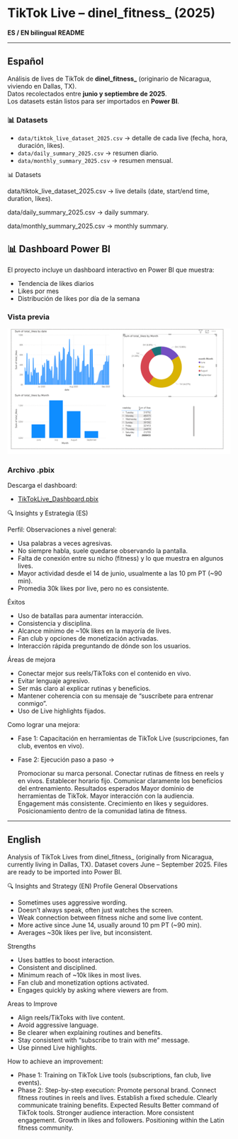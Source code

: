 # TikTok Live – dinel_fitness_ (2025)

**ES / EN bilingual README**

---

## Español

Análisis de lives de TikTok de **dinel_fitness_** (originario de Nicaragua, viviendo en Dallas, TX).  
Datos recolectados entre **junio y septiembre de 2025**.  
Los datasets están listos para ser importados en **Power BI**.

### 📊 Datasets
- `data/tiktok_live_dataset_2025.csv` → detalle de cada live (fecha, hora, duración, likes).  
- `data/daily_summary_2025.csv` → resumen diario.  
- `data/monthly_summary_2025.csv` → resumen mensual.  

📊 Datasets

data/tiktok_live_dataset_2025.csv → live details (date, start/end time, duration, likes).

data/daily_summary_2025.csv → daily summary.

data/monthly_summary_2025.csv → monthly summary.

## 📊 Dashboard Power BI

El proyecto incluye un dashboard interactivo en Power BI que muestra:

- Tendencia de likes diarios
- Likes por mes
- Distribución de likes por día de la semana

### Vista previa
![Dashboard Power BI](Final%20Dashboard%20Tiktoklive.png)

### Archivo .pbix
Descarga el dashboard:
- [TikTokLive_Dashboard.pbix](TikTokLive_Dashboard.pbix)

🔍 Insights y Estrategia (ES)

Perfil:
Observaciones a nivel general:

- Usa palabras a veces agresivas.
- No siempre habla, suele quedarse observando la pantalla.
- Falta de conexión entre su nicho (fitness) y lo que muestra en algunos lives.
- Mayor actividad desde el 14 de junio, usualmente a las 10 pm PT (~90 min).
- Promedia 30k likes por live, pero no es consistente.

Éxitos
- Uso de batallas para aumentar interacción.
- Consistencia y disciplina.
- Alcance mínimo de ~10k likes en la mayoría de lives.
- Fan club y opciones de monetización activadas.
- Interacción rápida preguntando de dónde son los usuarios.

Áreas de mejora

- Conectar mejor sus reels/TikToks con el contenido en vivo.
- Evitar lenguaje agresivo.
- Ser más claro al explicar rutinas y beneficios.
- Mantener coherencia con su mensaje de “suscríbete para entrenar conmigo”.
- Uso de Live highlights fijados.

Como lograr una mejora:

- Fase 1: Capacitación en herramientas de TikTok Live (suscripciones, fan club, eventos en vivo).
- Fase 2: Ejecución paso a paso →

    Promocionar su marca personal.
    Conectar rutinas de fitness en reels y en vivos.
    Establecer horario fijo.
    Comunicar claramente los beneficios del entrenamiento.
    Resultados esperados
    Mayor dominio de herramientas de TikTok.
    Mayor interacción con la audiencia.
    Engagement más consistente.
    Crecimiento en likes y seguidores.
    Posicionamiento dentro de la comunidad latina de fitness.

----------------------------------------------------------------------------------------------------------------------------------------


## English

Analysis of TikTok Lives from dinel_fitness_ (originally from Nicaragua, currently living in Dallas, TX).
Dataset covers June – September 2025.
Files are ready to be imported into Power BI.



🔍 Insights and Strategy (EN)
Profile
General Observations
- Sometimes uses aggressive wording.
- Doesn’t always speak, often just watches the screen.
- Weak connection between fitness niche and some live content.
- More active since June 14, usually around 10 pm PT (~90 min).
- Averages ~30k likes per live, but inconsistent.

Strengths
- Uses battles to boost interaction.
- Consistent and disciplined.
- Minimum reach of ~10k likes in most lives.
- Fan club and monetization options activated.
- Engages quickly by asking where viewers are from.

Areas to Improve
- Align reels/TikToks with live content.
- Avoid aggressive language.
- Be clearer when explaining routines and benefits.
- Stay consistent with “subscribe to train with me” message.
- Use pinned Live highlights.

How to achieve an improvement:
- Phase 1: Training on TikTok Live tools (subscriptions, fan club, live events).
- Phase 2: Step-by-step execution:
    Promote personal brand.
    Connect fitness routines in reels and lives.
    Establish a fixed schedule.
    Clearly communicate training benefits.
    Expected Results
    Better command of TikTok tools.
    Stronger audience interaction.
    More consistent engagement.
    Growth in likes and followers.
    Positioning within the Latin fitness community.
